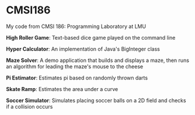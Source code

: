 # CMSI186

My code from CMSI 186: Programming Laboratory at LMU

**High Roller Game**: Text-based dice game played on the command line

**Hyper Calculator**: An implementation of Java's BigInteger class

**Maze Solver**: A demo application that builds and displays a maze, then runs an algorithm for leading the maze's mouse to the cheese

**Pi Estimator**: Estimates pi based on randomly thrown darts

**Skate Ramp**: Estimates the area under a curve

**Soccer Simulator**: Simulates placing soccer balls on a 2D field and checks if a collision occurs
